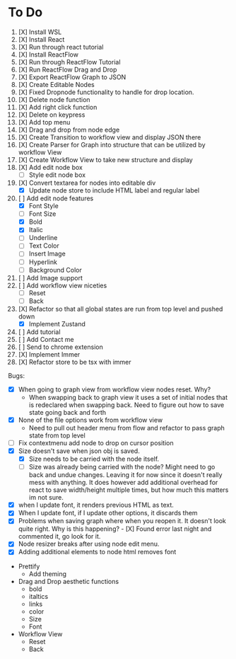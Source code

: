 # To Do

1.   [X] Install WSL
2.   [X] Install React
3.   [X] Run through react tutorial
4.   [X] Install ReactFlow
5.   [X] Run through ReactFlow Tutorial
6.   [X] Run ReactFlow Drag and Drop
7.   [X] Export ReactFlow Graph to JSON
8.   [X] Create Editable Nodes
9.   [X] Fixed Dropnode functionality to handle for drop location.
10.  [X] Delete node function
11.  [X] Add right click function
12.  [X] Delete on keypress
13.  [X] Add top menu
14.  [X] Drag and drop from node edge
15.  [X] Create Transition to workflow view and display JSON there
16.  [X] Create Parser for Graph into structure that can be utilized by workflow View
17.  [X] Create Workflow View to take new structure and display
18.  [X] Add edit node box
      - [ ] Style edit node box
19.  [X] Convert textarea for nodes into editable div
      - [X] Update node store to include HTML label and regular label
20.  [ ] Add edit node features
      - [X] Font Style
      - [ ] Font Size
      - [X] Bold
      - [X] Italic
      - [ ] Underline
      - [ ] Text Color
      - [ ] Insert Image
      - [ ] Hyperlink
      - [ ] Background Color
21.  [ ] Add Image support
22.  [ ] Add workflow view niceties
      - [ ] Reset
      - [ ] Back
23.  [X] Refactor so that all global states are run from top level and pushed down
      - [X] Implement Zustand 
24.  [ ] Add tutorial
25.  [ ] Add Contact me
26.  [ ] Send to chrome extension
27.  [X] Implement Immer
28.  [X] Refactor store to be tsx with immer

Bugs:
- [X] When going to graph view from workflow view nodes reset. Why? 
  - When swapping back to graph view it uses a set of initial nodes that is redeclared when swapping back. Need to figure out how to save state going back and forth
- [X] None of the file options work from workflow view
  - Need to pull out header menu from flow and refactor to pass graph state from top level
- [ ] Fix contextmenu add node to drop on cursor position
- [X] Size doesn't save when json obj is saved.
	- [X] Size needs to be carried with the node itself.
	- [ ] Size was already being carried with the node? Might need to go back and undue changes. Leaving it for now since it doesn't really mess with anything. It does however add additional overhead for react to save width/height multiple times, but how much this matters im not sure.
- [X] when I update font, it renders previous HTML as text.
- [X] When I update font, if I update other options, it discards them
- [X] Problems when saving graph where when you reopen it. It doesn't look quite right. Why is this happening?
      - [X] Found error last night and commented it, go look for it.
- [X] Node resizer breaks after using node edit menu.
- [X] Adding additional elements to node html removes font

- Prettify
  - Add theming
- Drag and Drop aesthetic functions
  - bold
  - italtics
  - links
  - color
  - Size
  - Font
- Workflow View
  - Reset
  - Back
